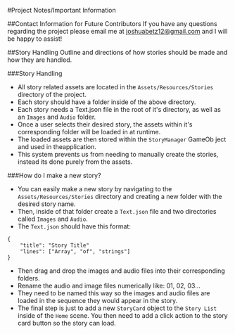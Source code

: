 #Project Notes/Important Information

##Contact Information for Future Contributors
If you have any questions regarding the project please email me at joshuabetz12@gmail.com and I will be happy to assist!

##Story Handling
Outline and directions of how stories should be made and how they are handled.

###Story Handling
* All story related assets are located in the `Assets/Resources/Stories` directory of the project.
* Each story should have a folder inside of the above directory.
* Each story needs a Text.json file in the root of it's directory, as well as an `Images` and `Audio` folder.
* Once a user selects their desired story, the assets within it's corresponding folder will be loaded in at runtime.
* The loaded assets are then stored within the `StoryManager` GameOb ject and used in theapplication.
* This system prevents us from needing to manually create the stories, instead its done purely from the assets.

###How do I make a new story?
* You can easily make a new story by navigating to the `Assets/Resources/Stories` directory and creating a new folder with the desired story name.
* Then, inside of that folder create a `Text.json` file and two directories called `Images` and `Audio`.
* The `Text.json` should have this format:
```
{
	"title": "Story Title"
	"lines": ["Array", "of", "strings"]
}
```
* Then drag and drop the images and audio files into their corresponding folders.
* Rename the audio and image files numerically like: 01, 02, 03...
* They need to be named this way so the images and audio files are loaded in the sequence they would appear in the story.
* The final step is just to add a new `StoryCard` object to the `Story List` inside of the `Home` scene. You then need to add a click action to the story card button so the story can load.
